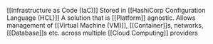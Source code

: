 [[Infrastructure as Code (IaC)]]
Stored in [[HashiCorp Configuration Language (HCL)]]
A solution that is [[Platform]] agnostic. Allows management of [[Virtual Machine (VM)]], [[Container]]s, networks, [[Database]]s etc. across multiple [[Cloud Computing]] providers